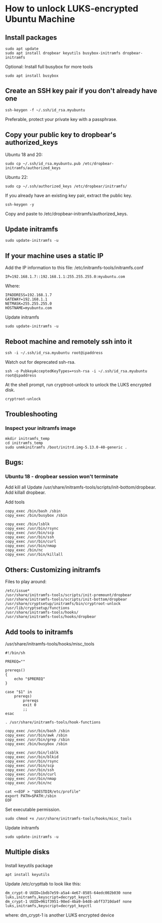 # How to unlock LUKS-encrypted Ubuntu Machine

## Install packages
```
sudo apt update
sudo apt install dropbear keyutils busybox-initramfs dropbear-initramfs
```

Optional: Install full busybox for more tools
```
sudo apt install busybox
```

## Create an SSH key pair if you don't already have one
```
ssh-keygen -f ~/.ssh/id_rsa.myubuntu
```

Preferable, protect your private key with a passphrase.

## Copy your public key to dropbear's authorized_keys

Ubuntu 18 and 20:
```
sudo cp ~/.ssh/id_rsa.myubuntu.pub /etc/dropbear-initramfs/authorized_keys
```

Ubuntu 22:
```
sudo cp ~/.ssh/authorized_keys /etc/dropbear/initramfs/
```

If you already have an existing key pair, extract the public key.
```
ssh-keygen -y
```
Copy and paste to /etc/dropbear-initramfs/authorized_keys.

## Update initramfs
```
sudo update-initramfs -u

```

## If your machine uses a static IP

Add the IP information to this file: /etc/initramfs-tools/initramfs.conf
```
IP=192.168.1.7::192.168.1.1:255.255.255.0:myubuntu.com
```
Where:
```
IPADDRESS=192.168.1.7
GATEWAY=192.168.1.1
NETMASK=255.255.255.0
HOSTNAME=myubuntu.com
```

Update initramfs
```
sudo update-initramfs -u
```

## Reboot machine and remotely ssh into it
```
ssh -i ~/.ssh/id_rsa.myubuntu root@ipaddress
```

Watch out for deprecated ssh-rsa.
```
ssh -o PubkeyAcceptedKeyTypes=+ssh-rsa -i ~/.ssh/id_rsa.myubuntu root@ipaddress
```


At the shell prompt, run cryptroot-unlock to unlock the LUKS encrypted disk.
```
cryptroot-unlock
```

## Troubleshooting

### Inspect your initramfs image
```
mkdir initramfs_temp
cd initramfs_temp
sudo unmkinitramfs /boot/initrd.img-5.13.0-40-generic .
```

## Bugs:

### Ubuntu 18 - dropbear session won't terminate
Add kill all
Update /usr/share/initramfs-tools/scripts/init-bottom/dropbear. Add killall dropbear.

Add tools
```
copy_exec /bin/bash /sbin
copy_exec /bin/busybox /sbin

copy_exec /bin/lsblk
copy_exec /usr/bin/rsync
copy_exec /usr/bin/scp
copy_exec /usr/bin/ssh
copy_exec /usr/bin/curl
copy_exec /usr/bin/nmap
copy_exec /bin/nc
copy_exec /usr/bin/killall
```

## Others: Customizing initramfs

Files to play around:
```
/etc/issue*
/usr/share/initramfs-tools/scripts/init-premount/dropbear
/usr/share/initramfs-tools/scripts/init-bottom/dropbear
/usr/share/cryptsetup/initramfs/bin/cryptroot-unlock
/usr/lib/cryptsetup/functions
/usr/share/initramfs-tools/hooks/
/usr/share/initramfs-tools/hooks/dropbear
```

## Add tools to initramfs
/usr/share/initramfs-tools/hooks/misc_tools
```
#!/bin/sh

PREREQ=""

prereqs()
{
	echo "$PREREQ"
}

case "$1" in
    prereqs)
        prereqs
        exit 0
        ;;
esac

. /usr/share/initramfs-tools/hook-functions

copy_exec /usr/bin/bash /sbin
copy_exec /usr/bin/awk /sbin
copy_exec /usr/bin/grep /sbin
copy_exec /bin/busybox /sbin

copy_exec /usr/bin/lsblk
copy_exec /usr/bin/blkid
copy_exec /usr/bin/rsync
copy_exec /usr/bin/scp
copy_exec /usr/bin/ssh
copy_exec /usr/bin/curl
copy_exec /usr/bin/nmap
copy_exec /usr/bin/nc

cat <<EOF > "$DESTDIR/etc/profile"
export PATH=$PATH:/sbin
EOF
```

Set executable permission.
```
sudo chmod +x /usr/share/initramfs-tools/hooks/misc_tools
```

Update initramfs
```
sudo update-initramfs -u
```

## Multiple disks

###
Install keyutils package
```
apt install keyutils
```

Update /etc/crypttab to look like this:
```
dm_crypt-0 UUID=1bdb7e59-a5a4-4e67-8585-64edc002b030 none luks,initramfs,keyscript=decrypt_keyctl
dm_crypt-1 UUID=961f3951-98ed-4ba9-b4d8-abff3710da4f none luks,initramfs,keyscript=decrypt_keyctl
```

where: dm_crypt-1 is another LUKS encrypted device
